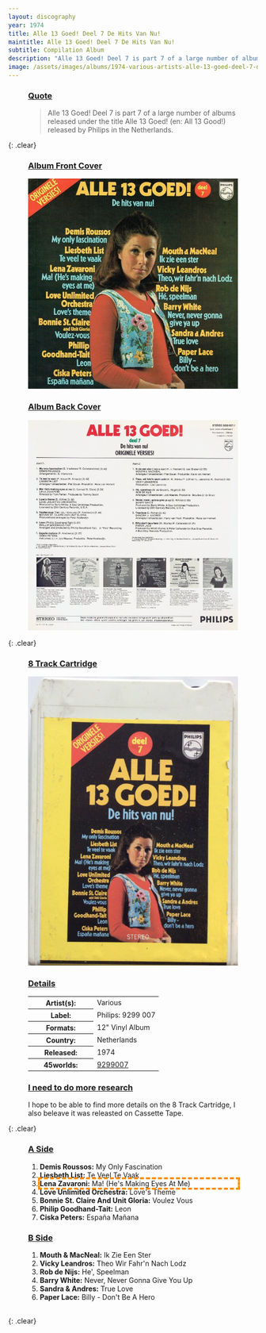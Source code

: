 ```yaml
---
layout: discography
year: 1974
title: Alle 13 Goed! Deel 7 De Hits Van Nu!
maintitle: Alle 13 Goed! Deel 7 De Hits Van Nu!
subtitle: Compilation Album
description: "Alle 13 Goed! Deel 7 is part 7 of a large number of albums released under the title Alle 13 Goed! (en: All 13 Good!) released by Philips in the Netherlands."
image: /assets/images/albums/1974-various-artists-alle-13-goed-deel-7-de-hits-van-nu-6-ab-fc.jpg
---
```


<figure class="fig3">
<h3 id="quote"><a href="#quote">Quote</a></h3>
<blockquote>Alle 13 Goed! Deel 7 is part 7 of a large number of albums released under the title Alle 13 Goed! (en: All 13 Good!) released by Philips in the Netherlands.</blockquote>
</figure>

{: .clear}

<figure class="fig1">
<figcaption>
<h3 id="front"><a href="#front">Album Front Cover</a></h3>
</figcaption>
<a href="/assets/images/albums/1974-various-artists-alle-13-goed-deel-7-de-hits-van-nu-6-ab-fc.jpg"><img src="/assets/images/albums/1974-various-artists-alle-13-goed-deel-7-de-hits-van-nu-6-ab-fc.jpg" class="full-width zoom-in" alt="Album Front Cover for Alle 13 Goed! Deel 7 De Hits Van Nu!"/></a>
</figure>

<figure class="fig2">
<figcaption>
<h3 id="back"><a href="#back">Album Back Cover</a></h3>
</figcaption>
<a href="/assets/images/albums/1974-various-artists-alle-13-goed-deel-7-de-hits-van-nu-6-ab-bc.jpg"><img src="/assets/images/albums/1974-various-artists-alle-13-goed-deel-7-de-hits-van-nu-6-ab-bc.jpg" class="full-width zoom-in" alt="Album Back Cover for Alle 13 Goed! Deel 7 De Hits Van Nu! (1974)" /></a>
</figure>

{: .clear}

<figure class="fig1">
<figcaption>
<h3 id="8track"><a href="#8track">8 Track Cartridge</a></h3>
</figcaption>
<a href="/assets/images/albums/1974-various-artists-alle-13-goed-deel-7-de-hits-van-nu-6-ab-8t.jpg"><img src="/assets/images/albums/1974-various-artists-alle-13-goed-deel-7-de-hits-van-nu-6-ab-8t.jpg" class="full-width zoom-in" alt="Label on 8 Track Cartridge for Alle 13 Goed! Deel 7 De Hits Van Nu! (1974)" /></a>
</figure>

<figure class="fig2">
<figcaption>
<h3 id="details"><a href="#details">Details</a></h3>
</figcaption>
<table>
<tr><th style="width:50%">Artist(s):</th><td>Various</td></tr>
<tr><th>Label:</th><td>Philips: 9299 007</td></tr>
<tr><th>Formats:</th><td>12" Vinyl Album</td></tr>
<tr><th>Country:</th><td>Netherlands</td></tr>
<tr><th>Released:</th><td>1974</td></tr>
<tr class="split"><th>45worlds:</th><td><a class="external-link" href="https://www.45worlds.com/vinyl/album/9299007">9299007</a></td></tr>
</table>
<figcaption>
<h3 id="details"><a href="#details">I need to do more research</a></h3>
</figcaption>
I hope to be able to find more details on the 8 Track Cartridge, I also beleave it was releasted on Cassette Tape.
</figure>

{: .clear}

<figure class="fig1">
<figcaption>
<h3 id="a-side"><a href="#a-side">A Side</a></h3>
</figcaption>
<ol>
<li><b>Demis Roussos:</b> My Only Fascination</li>
<li><b>Liesbeth List:</b> Te Veel Te Vaak</li>
<li style="outline: 4px dashed darkorange;"><b>Lena Zavaroni:</b> Ma! (He's Making Eyes At Me)</li>
<li><b>Love Unlimited Orchestra:</b> Love's Theme</li>
<li><b>Bonnie St. Claire And Unit Gloria:</b> Voulez Vous</li>
<li><b>Philip Goodhand-Tait:</b> Leon</li>
<li><b>Ciska Peters:</b> España Mañana</li>
</ol>
</figure>

<figure class="fig2">
<figcaption>
<h3 id="b-side"><a href="#b-side">B Side</a></h3>
</figcaption>
<ol>
<li><b>Mouth & MacNeal:</b> Ik Zie Een Ster</li>
<li><b>Vicky Leandros:</b> Theo Wir Fahr'n Nach Lodz</li>
<li><b>Rob de Nijs:</b> He', Speelman</li>
<li><b>Barry White:</b> Never, Never Gonna Give You Up</li>
<li><b>Sandra & Andres:</b> True Love</li>
<li><b>Paper Lace:</b> Billy - Don't Be A Hero</li>
</ol>
</figure>

<br />{: .clear}

